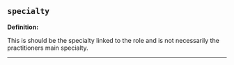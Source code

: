 ## `specialty`

<b>Definition:</b>

This is should be the specialty linked to the role and is not necessarily the practitioners main specialty.

---

